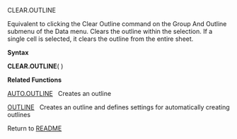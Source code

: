 CLEAR.OUTLINE

Equivalent to clicking the Clear Outline command on the Group And
Outline submenu of the Data menu. Clears the outline within the
selection. If a single cell is selected, it clears the outline from the
entire sheet.

**Syntax**

**CLEAR.OUTLINE**( )

**Related Functions**

[AUTO.OUTLINE](AUTO.OUTLINE.md)   Creates an outline

[OUTLINE](OUTLINE.md)   Creates an outline and defines settings for automatically
creating outlines



Return to [README](README.md)

